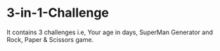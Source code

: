 # 3-in-1-Challenge
It contains 3 challenges i.e, Your age in days, SuperMan Generator and Rock, Paper &amp; Scissors game.

